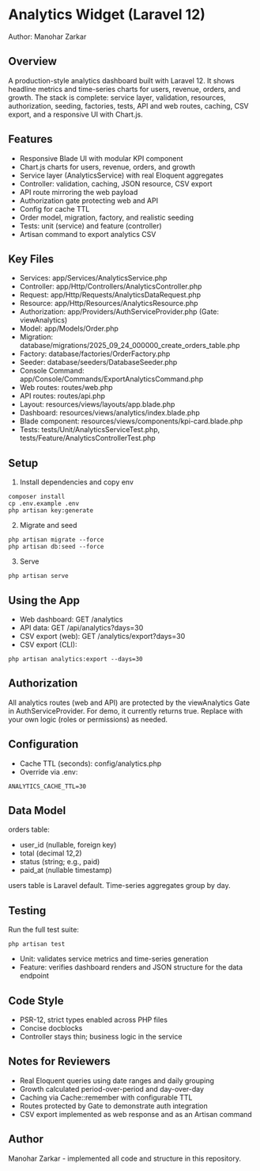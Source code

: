 # Analytics Widget (Laravel 12)

Author: Manohar Zarkar

## Overview
A production-style analytics dashboard built with Laravel 12. It shows headline metrics and time-series charts for users, revenue, orders, and growth. The stack is complete: service layer, validation, resources, authorization, seeding, factories, tests, API and web routes, caching, CSV export, and a responsive UI with Chart.js.

## Features
- Responsive Blade UI with modular KPI component
- Chart.js charts for users, revenue, orders, and growth
- Service layer (AnalyticsService) with real Eloquent aggregates
- Controller: validation, caching, JSON resource, CSV export
- API route mirroring the web payload
- Authorization gate protecting web and API
- Config for cache TTL
- Order model, migration, factory, and realistic seeding
- Tests: unit (service) and feature (controller)
- Artisan command to export analytics CSV

## Key Files
- Services: app/Services/AnalyticsService.php
- Controller: app/Http/Controllers/AnalyticsController.php
- Request: app/Http/Requests/AnalyticsDataRequest.php
- Resource: app/Http/Resources/AnalyticsResource.php
- Authorization: app/Providers/AuthServiceProvider.php (Gate: viewAnalytics)
- Model: app/Models/Order.php
- Migration: database/migrations/2025_09_24_000000_create_orders_table.php
- Factory: database/factories/OrderFactory.php
- Seeder: database/seeders/DatabaseSeeder.php
- Console Command: app/Console/Commands/ExportAnalyticsCommand.php
- Web routes: routes/web.php
- API routes: routes/api.php
- Layout: resources/views/layouts/app.blade.php
- Dashboard: resources/views/analytics/index.blade.php
- Blade component: resources/views/components/kpi-card.blade.php
- Tests: tests/Unit/AnalyticsServiceTest.php, tests/Feature/AnalyticsControllerTest.php

## Setup
1) Install dependencies and copy env
```
composer install
cp .env.example .env
php artisan key:generate
```

2) Migrate and seed
```
php artisan migrate --force
php artisan db:seed --force
```

3) Serve
```
php artisan serve
```

## Using the App
- Web dashboard: GET /analytics
- API data: GET /api/analytics?days=30
- CSV export (web): GET /analytics/export?days=30
- CSV export (CLI):
```
php artisan analytics:export --days=30
```

## Authorization
All analytics routes (web and API) are protected by the viewAnalytics Gate in AuthServiceProvider. For demo, it currently returns true. Replace with your own logic (roles or permissions) as needed.

## Configuration
- Cache TTL (seconds): config/analytics.php
- Override via .env:
```
ANALYTICS_CACHE_TTL=30
```

## Data Model
orders table:
- user_id (nullable, foreign key)
- total (decimal 12,2)
- status (string; e.g., paid)
- paid_at (nullable timestamp)

users table is Laravel default. Time-series aggregates group by day.

## Testing
Run the full test suite:
```
php artisan test
```
- Unit: validates service metrics and time-series generation
- Feature: verifies dashboard renders and JSON structure for the data endpoint

## Code Style
- PSR-12, strict types enabled across PHP files
- Concise docblocks
- Controller stays thin; business logic in the service

## Notes for Reviewers
- Real Eloquent queries using date ranges and daily grouping
- Growth calculated period-over-period and day-over-day
- Caching via Cache::remember with configurable TTL
- Routes protected by Gate to demonstrate auth integration
- CSV export implemented as web response and as an Artisan command

## Author
Manohar Zarkar - implemented all code and structure in this repository.
